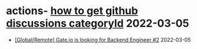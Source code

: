# actions- [how to get github discussions categoryId](https://github.com/liushooter/actions/issues/5) 2022-03-05
- [[Global/Remote] Gate.io is looking for Backend Engineer #2](https://github.com/liushooter/actions/issues/7) 2022-03-05
